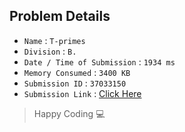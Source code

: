## Problem Details 
 
- `Name`                      : `T-primes`
- `Division`                  : `B.`
- `Date / Time of Submission` : `1934 ms`
- `Memory Consumed`           : `3400 KB`
- `Submission ID`             : `37033150`
- `Submission Link`           : [Click Here](http://codeforces.com/contest/230/submission/37033150)

> Happy Coding   :computer: